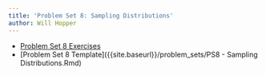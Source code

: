 ```yaml
---
title: 'Problem Set 8: Sampling Distributions'
author: Will Hopper
---
```


* [Problem Set 8 Exercises]({{site.baseurl}}/problem_sets/PS8-Sampling-Distributions.html) 
* [Problem Set 8 Template]({{site.baseurl}}/problem_sets/PS8 - Sampling Distributions.Rmd) 
